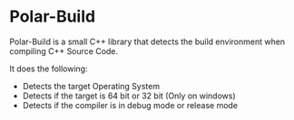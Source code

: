 # Polar-Build

Polar-Build is a small C++ library that detects the build environment when compiling C++ Source Code.

It does the following:

+ Detects the target Operating System
+ Detects if the target is 64 bit or 32 bit (Only on windows)
+ Detects if the compiler is in debug mode or release mode